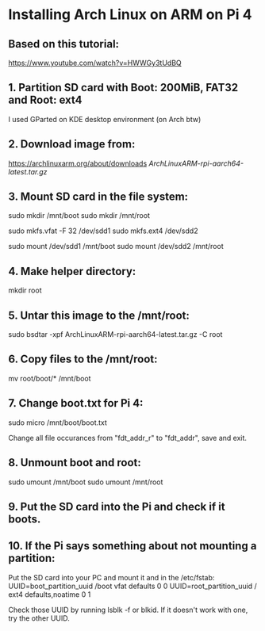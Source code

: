 # Installing Arch Linux on ARM on Pi 4

## Based on this tutorial:
https://www.youtube.com/watch?v=HWWGy3tUdBQ

## 1. Partition SD card with Boot: 200MiB, FAT32 and Root: ext4
I used GParted on KDE desktop environment (on Arch btw)

## 2. Download image from:
https://archlinuxarm.org/about/downloads
*ArchLinuxARM-rpi-aarch64-latest.tar.gz*

## 3. Mount SD card in the file system:
sudo mkdir /mnt/boot
sudo mkdir /mnt/root

sudo mkfs.vfat -F 32 /dev/sdd1
sudo mkfs.ext4 /dev/sdd2

sudo mount /dev/sdd1 /mnt/boot
sudo mount /dev/sdd2 /mnt/root

## 4. Make helper directory:

mkdir root

## 5. Untar this image to the /mnt/root:
sudo bsdtar -xpf ArchLinuxARM-rpi-aarch64-latest.tar.gz -C root

## 6. Copy files to the /mnt/root:
 mv root/boot/* /mnt/boot

## 7. Change boot.txt for Pi 4:
sudo micro /mnt/boot/boot.txt

Change all file occurances from "fdt_addr_r" to "fdt_addr", save and exit.

## 8. Unmount boot and root:
sudo umount /mnt/boot
sudo umount /mnt/root

## 9. Put the SD card into the Pi and check if it boots.

## 10. If the Pi says something about not mounting a partition:
Put the SD card into your PC and mount it and in the /etc/fstab:
UUID=boot_partition_uuid  /boot  vfat  defaults  0 0
UUID=root_partition_uuid  /      ext4  defaults,noatime  0 1

Check those UUID by running lsblk -f or blkid. If it doesn't work with one, try the other UUID.
